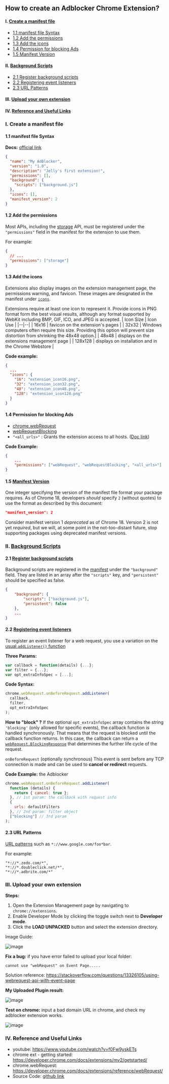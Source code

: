 ## How to create an Adblocker Chrome Extension?

#### I. [Create a manifest file](#question1)

- [1.1 manifest file Syntax ](#q1-1)
- [1.2 Add the permissions](#q1-2)
- [1.3 Add the icons](#q1-3)
- [1.4 Permission for blocking Ads](#q1-4)
- [1.5 Manifest Version](#q1-5)

#### II. [Background Scripts](#question2)

- [2.1 Register background scripts](#q2-1)
- [2.2 Registering event listeners](#q2-2)
- [2.3 URL Patterns](#q2-3)

#### III. [Upload your own extension](#question3)

#### IV. [Reference and Useful Links](#question4)

<div id="question1" />

### I. Create a manifest file

<div id="q1-1" />

#### 1.1 manifest file Syntax

**Docs:** [official link](https://developer.chrome.com/docs/extensions/mv2/getstarted/#manifest)

```json
{
  "name": "My AdBlocker",
  "version": "1.0",
  "description": "Jelly's first extension!",
  "permissions": [],
  "background": {
    "scripts": ["background.js"]
  },
  "icons": [],
  "manifest_version": 2
}
```

<div id="q1-2" />

#### 1.2 Add the permissions

Most APIs, including the [storage](https://developer.chrome.com/storage/) API, must be registered under the `"permissions"` field in the manifest for the extension to use them.

For example:

```json
{
  // ...
  "permissions": ["storage"]
}
```

<div id="q1-3" />

#### 1.3 Add the icons

Extensions also display images on the extension management page, the permissions warning, and favicon. These images are designated in the manifest under [`icons`](https://developer.chrome.com/user_interface#icons).

Extensions require at least one icon to represent it. Provide icons in PNG format form the best visual results, although any format supported by WebKit including BMP, GIF, ICO, and JPEG is accepted.
| Icon Size | Icon Use |
|--|--|
| 16x16 | favicon on the extension's pages |
| 32x32 | Windows computers often require this size. Providing this option will prevent size distortion from shrinking the 48x48 option.|
| 48x48 | displays on the extensions management page |
| 128x128 | displays on installation and in the Chrome Webstore |

**Code example:**

```json
{
  ...
  "icons": {
	"16": "extension_icon16.png",
	"32": "extension_icon32.png",
	"48": "extension_icon48.png",
	"128": "extension_icon128.png"
  }
}
```

<div id="q1-4" />

#### 1.4 Permission for blocking Ads

- [chrome.webRequest](https://developer.chrome.com/docs/extensions/reference/webRequest/)
- [webRequestBlocking](https://developer.chrome.com/docs/extensions/reference/webRequest/)
- `"<all_urls>"` : Grants the extension access to all hosts. ([Doc link](https://developer.chrome.com/docs/extensions/mv2/permission_warnings/#permissions_with_warnings))

**Code Example:**

```json
{
	...
	"permissions": ["webRequest", "webRequestBlocking", "<all_urls>"]
}
```

<div id="q1-5" />

#### 1.5 [Manifest Version](https://developer.chrome.com/docs/extensions/mv2/manifest/manifest_version/)

One integer specifying the version of the manifest file format your package requires. As of Chrome 18, developers _should_ specify `2` (without quotes) to use the format as described by this document:

```json
"manifest_version": 2
```

Consider manifest version 1 _deprecated_ as of Chrome 18. Version 2 is not yet _required_, but we will, at some point in the not-too-distant future, stop supporting packages using deprecated manifest versions.

<div id="question2" />

### II. [Background Scripts](https://developer.chrome.com/docs/extensions/mv2/background_pages/)

<div id="q2-1" />

#### 2.1 [Register background scripts](https://developer.chrome.com/docs/extensions/mv2/background_pages/#manifest)

Background scripts are registered in the [manifest](https://developer.chrome.com/docs/extensions/reference/tabs/) under the `"background"` field. They are listed in an array after the `"scripts"` key, and `"persistent"` should be specified as false.

```json
{
	"background": {
		"scripts": ["background.js"],
		"persistent": false
	},
	...
}
```

<div id="q2-2" />

#### 2.2 [Registering event listeners](https://developer.chrome.com/docs/extensions/reference/webRequest/#registering-event-listeners)

To register an event listener for a web request, you use a variation on the [usual `addListener()` function](https://developer.chrome.com/docs/extensions/events/)

**Three Params:**

```js
var callback = function(details) {...};
var filter = {...};
var opt_extraInfoSpec = [...];
```

**Code Syntax:**

```js
chrome.webRequest.onBeforeRequest.addListener(
  callback,
  filter,
  opt_extraInfoSpec
);
```

**How to "block" ?**
If the optional `opt_extraInfoSpec` array contains the string `'blocking'` (only allowed for specific events), the callback function is handled synchronously. That means that the request is blocked until the callback function returns. In this case, the callback can return a [`webRequest.BlockingResponse`](https://developer.chrome.com/docs/extensions/reference/webRequest/#type-BlockingResponse) that determines the further life cycle of the request.

`onBeforeRequest` (optionally synchronous)
This event is sent before any TCP connection is made and can be used to **cancel or redirect** requests.

**Code Example:** the Adblocker

```js
chrome.webRequest.onBeforeRequest.addListener(
  function (details) {
    return { cancel: true };
  }, // 1st param: the callback with request info
  {
    urls: defaultFilters
  }, // 2nd param: filter object
  ["blocking"] // 3rd param
);
```

<div id="q2-3" />

#### 2.3 URL Patterns

[URL patterns](https://developer.chrome.com/docs/extensions/mv2/match_patterns/) such as `*://www.google.com/foo*bar`.

For example:

```text
"*://*.zedo.com/*",
"*://*.doubleclick.net/*",
"*://*.adbrite.com/*"
```

<div id="question3" />

### III. Upload your own extension

**Steps:**

1.  Open the Extension Management page by navigating to `chrome://extensions`.
2.  Enable Developer Mode by clicking the toggle switch next to **Developer mode**.
3.  Click the **LOAD UNPACKED** button and select the extension directory.

Image Guide:

![image](../assets/upload_extension_steps.png)

**Fix a bug:**
if you have error failed to upload your local folder:

```
cannot use "webRequest" on Event Page.....
```

Solution reference: https://stackoverflow.com/questions/13326105/using-webrequest-api-with-event-page

**My Uploaded Plugin result:**

![image](../assets/uploaded_results.png)

**Test on chrome:**
input a bad domain URL in chrome, and check my adblocker extension works.

![image](../assets/adblock_result.png)

<div id="question4" />

### IV. Reference and Useful Links

- youtube: https://www.youtube.com/watch?v=f0Fw9yskETs
- chrome ext - getting started: https://developer.chrome.com/docs/extensions/mv2/getstarted/
- chrome.webRequest: https://developer.chrome.com/docs/extensions/reference/webRequest/
- Source Code: [github link](https://github.com/jialihan/chrome-extenstion-examples/tree/main/ad-blocker)
